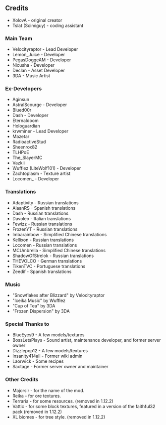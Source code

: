 ## Credits
* XolovA - original creator
* Tslat (Scimiguy) - coding assistant

### Main Team
* Velocityraptor - Lead Developer
* Lemon_Juice - Developer
* PegasDoggeAM - Developer
* Nicusha - Developer
* Declan - Asset Developer
* 3DA - Music Artist

### Ex-Developers
* Aginsun
* AstralScourge - Developer
* Blued00r
* Dash - Developer
* Eternaldoom
* Hologuardian
* krwminer - Lead Developer
* Mazetar
* RadioactiveStud
* Sheenrox82
* TLHPoE
* The_SlayerMC
* Vazkii
* Wufflez (LiteWolf101) - Developer
* Zachtoplasm - Texture artist
* Locomen_ - Developer

### Translations
* Adaptivity - Russian translations
* AlaanRS - Spanish translations
* Dash - Russian translations
* Davoleo - Italian translations
* Fewizz - Russian translations
* FrozenYT - Russian translations
* Imbarainbow - Simplified Chinese translations
* Kellixon - Russian translations
* Locomen - Russian translations
* MCUmbrella - Simplified Chinese translations
* ShadowOfStrelok - Russian translations
* THEVOLCO - German translations
* TikenTVC - Portuguese translations
* Zeedif - Spanish translations

### Music
* "Snowflakes after Blizzard" by Velocityraptor
* "Iceika Music" by Wufflez
* "Cup of Tea" by 3DA
* "Frozen Dispersion" by 3DA

### Special Thanks to
* BlueEyes9 - A few models/textures
* BossLetsPlays - Sound artist, maintenance developer, and former server owner
* Dizzlepop12 - A few models/textures
* Insanity414all - Former wiki admin
* Laorwick - Some recipes
* Sactage - Former server owner and maintainer

### Other Credits
* Majorsir - for the name of the mod.
* Reika - for ore textures.
* Terraria - for some resources. (removed in 1.12.2)
* Vattic - for some block textures, featured in a version of the faithful32 pack (removed in 1.12.2)
* XL biomes - for tree style. (removed in 1.12.2)
